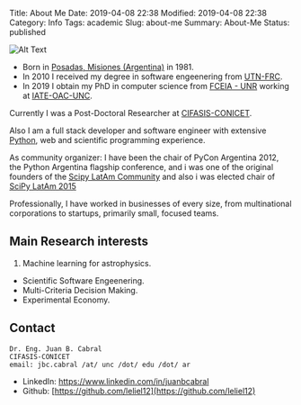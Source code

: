 Title: About Me
Date: 2019-04-08 22:38
Modified: 2019-04-08 22:38
Category: Info
Tags: academic
Slug: about-me
Summary: About-Me
Status: published

![Alt Text]({static}/pages/images/me.jpg)

- Born in [Posadas, Misiones (Argentina)](https://en.wikipedia.org/wiki/Posadas,_Misiones) in 1981.
- In 2010 I received my degree in software engeenering from [UTN-FRC](https://www.frc.utn.edu.ar/).
- In 2019 I obtain my PhD in computer science from [FCEIA - UNR](https://web.fceia.unr.edu.ar/es/) working at
[IATE-OAC-UNC](http://iate.oac.uncor.edu/).

Currently I was a Post-Doctoral Researcher at [CIFASIS-CONICET](http://www.cifasis-conicet.gov.ar/).

Also I am a full stack developer and software engineer with extensive [Python](https://www.python.org/),
web and scientific programming experience.

As community organizer: I  have been the chair of PyCon Argentina
2012, the Python Argentina flagship conference, and i was one of the original founders of the
[Scipy LatAm Community](http://scipyla.org) and also i was elected chair of [SciPy LatAm 2015](http://scipyla.org/conf/2015/)

Professionally, I have worked in businesses of every size, from
multinational corporations to startups, primarily small, focused teams.


## Main Research interests

1. Machine learning for astrophysics.
-  Scientific Software Engeenering.
-  Multi-Criteria Decision Making.
-  Experimental Economy.

## Contact

    Dr. Eng. Juan B. Cabral
    CIFASIS-CONICET
    email: jbc.cabral /at/ unc /dot/ edu /dot/ ar


- LinkedIn: [https://www.linkedin.com/in/juanbcabral
](https://www.linkedin.com/in/juanbcabral
)
- Github: [https://github.com/leliel12](https://github.com/leliel12)
